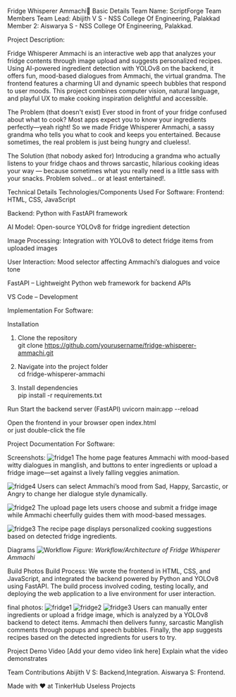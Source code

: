 Fridge Whisperer Ammachi🎯
Basic Details
Team Name: ScriptForge
Team Members
Team Lead: Abijith V S - NSS College Of Engineering, Palakkad
Member 2: Aiswarya S - NSS College Of Engineering, Palakkad.

Project Description:

Fridge Whisperer Ammachi is an interactive web app that analyzes your fridge contents through image upload and suggests personalized recipes. Using AI-powered ingredient detection with YOLOv8 on the backend, it offers fun, mood-based dialogues from Ammachi, the virtual grandma. The frontend features a charming UI and dynamic speech bubbles that respond to user moods. This project combines computer vision, natural language, and playful UX to make cooking inspiration delightful and accessible.


The Problem (that doesn't exist)
Ever stood in front of your fridge confused about what to cook? Most apps expect you to know your ingredients perfectly—yeah right! So we made Fridge Whisperer Ammachi, a sassy grandma who tells you what to cook and keeps you entertained. Because sometimes, the real problem is just being hungry and clueless!.


The Solution (that nobody asked for)
Introducing a grandma who actually listens to your fridge chaos and throws sarcastic, hilarious cooking ideas your way — because sometimes what you really need is a little sass with your snacks. Problem solved... or at least entertained!.


Technical Details
Technologies/Components Used
For Software:
Frontend: HTML, CSS, JavaScript 

Backend: Python with FastAPI framework

AI Model: Open-source YOLOv8 for fridge ingredient detection

Image Processing: Integration with YOLOv8 to detect fridge items from uploaded images

User Interaction: Mood selector affecting Ammachi’s dialogues and voice tone

FastAPI – Lightweight Python web framework for backend APIs

VS Code – Development

Implementation
For Software:

Installation
1. Clone the repository  
git clone https://github.com/yourusername/fridge-whisperer-ammachi.git  

2. Navigate into the project folder  
cd fridge-whisperer-ammachi  

3. Install dependencies  
pip install -r requirements.txt  

Run
Start the backend server (FastAPI)
uvicorn main:app --reload  

Open the frontend in your browser
open index.html   
or just double-click the file

Project Documentation
For Software:

Screenshots:
![fridge1](https://github.com/user-attachments/assets/b04c6c97-ea25-4b45-a82b-99e8baf9b7c4)
The home page features Ammachi with mood-based witty dialogues in manglish, and buttons to enter ingredients or upload a fridge image—set against a lively falling veggies animation.

![fridge4](https://github.com/user-attachments/assets/bc5528ec-db22-4cc1-bed7-b8ab088ec9a5)
Users can select Ammachi’s mood from Sad, Happy, Sarcastic, or Angry to change her dialogue style dynamically.

![fridge2](https://github.com/user-attachments/assets/90105e12-7d1d-4e44-9203-51f31880abbb)
The upload page lets users choose and submit a fridge image while Ammachi cheerfully guides them with mood-based messages.

![fridge3](https://github.com/user-attachments/assets/d09a3ef6-bad1-4d87-9653-f662ef49b46e)
The recipe page displays personalized cooking suggestions based on detected fridge ingredients.

Diagrams
![Workflow](https://github.com/user-attachments/assets/e5cee3ad-eb79-42c5-96ba-2cdd3a0b28a1)
*Figure: Workflow/Architecture of Fridge Whisperer Ammachi*


Build Photos
Build Process:
We wrote the frontend in HTML, CSS, and JavaScript, and integrated the backend powered by Python and YOLOv8 using FastAPI.
The build process involved coding, testing locally, and deploying the web application to a live environment for user interaction.

final photos:
![fridge1](https://github.com/user-attachments/assets/b04c6c97-ea25-4b45-a82b-99e8baf9b7c4)
![fridge2](https://github.com/user-attachments/assets/90105e12-7d1d-4e44-9203-51f31880abbb)
![fridge3](https://github.com/user-attachments/assets/d09a3ef6-bad1-4d87-9653-f662ef49b46e)
Users can manually enter ingredients or upload a fridge image, which is analyzed by a YOLOv8 backend to detect items.
Ammachi then delivers funny, sarcastic Manglish comments through popups and speech bubbles.
Finally, the app suggests recipes based on the detected ingredients for users to try.


Project Demo
Video
[Add your demo video link here] Explain what the video demonstrates


Team Contributions
Abijith V S: Backend,Integration.
Aiswarya S: Frontend.

Made with ❤️ at TinkerHub Useless Projects
